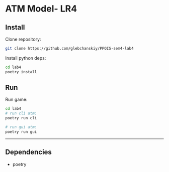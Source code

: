 # ATM Model- LR4

## Install

Clone repository:

```sh
git clone https://github.com/glebchanskiy/PPOIS-sem4-lab4
```

Install python deps:

```sh
cd lab4
poetry install
```

## Run

Run game:

```sh
cd lab4
# run cli atm:
poetry run cli

# run gui atm:
poetry run gui
```

---

## Dependencies

- poetry
